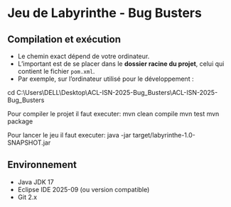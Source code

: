 # Jeu de Labyrinthe - Bug Busters

## Compilation et exécution

- Le chemin exact dépend de votre ordinateur.  
- L’important est de se placer dans le **dossier racine du projet**, celui qui contient le fichier `pom.xml`.  
- Par exemple, sur l’ordinateur utilisé pour le développement :


cd C:\Users\DELL\Desktop\ACL-ISN-2025-Bug_Busters\ACL-ISN-2025-Bug_Busters


Pour compiler le projet il faut executer:
mvn clean compile
mvn test
mvn package

Pour lancer le jeu  il faut executer:
java -jar target/labyrinthe-1.0-SNAPSHOT.jar
## Environnement
- Java JDK 17
- Eclipse IDE 2025-09 (ou version compatible)
- Git 2.x

